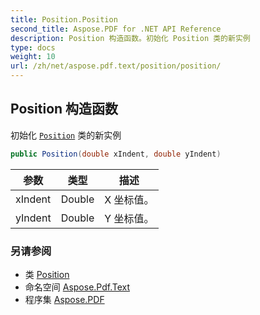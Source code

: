 ```yaml
---
title: Position.Position
second_title: Aspose.PDF for .NET API Reference
description: Position 构造函数。初始化 Position 类的新实例
type: docs
weight: 10
url: /zh/net/aspose.pdf.text/position/position/
---
```

## Position 构造函数

初始化 [`Position`](../) 类的新实例

```csharp
public Position(double xIndent, double yIndent)
```

| 参数 | 类型 | 描述 |
| --- | --- | --- |
| xIndent | Double | X 坐标值。 |
| yIndent | Double | Y 坐标值。 |

### 另请参阅

* 类 [Position](../)
* 命名空间 [Aspose.Pdf.Text](../../../aspose.pdf.text/)
* 程序集 [Aspose.PDF](../../../)